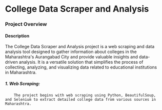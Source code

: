 # College Data Scraper and Analysis

### Project Overview

#### Description
The College Data Scraper and Analysis project is a web scraping and data analysis tool designed to gather information about colleges in the Maharashtra's Aurangabad City and provide valuable insights and data-driven analysis. It is a versatile solution that simplifies the process of collecting, analyzing, and visualizing data related to educational institutions in Maharashtra.

##### 1. Web Scraping:

        The project begins with web scraping using Python, BeautifulSoup, and Selenium to extract detailed college data from various sources in Maharashtra.





